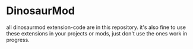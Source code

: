 # DinosaurMod

all dinosaurmod extension-code are in this repository. it's also fine to use these extensions in your projects or mods, just don't use the ones work in progress.
